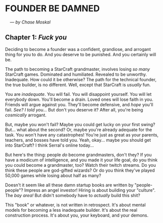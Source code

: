 
# FOUNDER BE DAMNED
&nbsp; &nbsp; — *by Chase Moskal*

## Chapter 1: ***Fuck you***

Deciding to become a founder was a confident, grandiose, and arrogant thing for you to do. And you deserve to be punished. And you certainly will be.

The path to becoming a StarCraft grandmaster, involves losing *so many* StarCraft games. Dominated and humiliated. Revealed to be unworthy. Inadequate. How could it be otherwise? The path for the technical founder, the true builder, is no different. Well, except that StarCraft is *usually* fun.

You are *inadequate*. You will fail. You will disappoint yourself. You will let everybody down. You'll become a drain. Loved ones will lose faith in you. Friends will argue against you. They'll become defensive, and *hope* you'll fail. *See? I told you...* But don't you deserve it? After all, you're being *cosmically* arrogant.

But, maybe you won't fail? Maybe you could get lucky on your first swing? But... what about the second? Or, maybe you're already adequate for the task. You won't have any catastrophes! You're just as great as your parents, teachers, and bosses have told you. Yeah, okay... maybe you should get into StarCraft? I think Serral's online today...

But here's the thing: people *do* become grandmasters, don't they? If you have a modicum of intelligence, and you made it your life goal, do you think you could become a grandmaster, too? Watch their twitch streams. Do you think these people are god-gifted wizards? Or do you think they've played 50,000 games while losing about half as many?

Doesn't it seem like all these damn startup books are written by "people-people"? Impress an angel investor! Hiring is about building your "culture". The *bay area!* But didn't somebody have to *actually* build this shit?

This "book" or whatever, is not written in retrospect. It's about mental models for becoming a less inadequate builder. It's about the real construction process. It's about you, your keyboard, and your demons.

